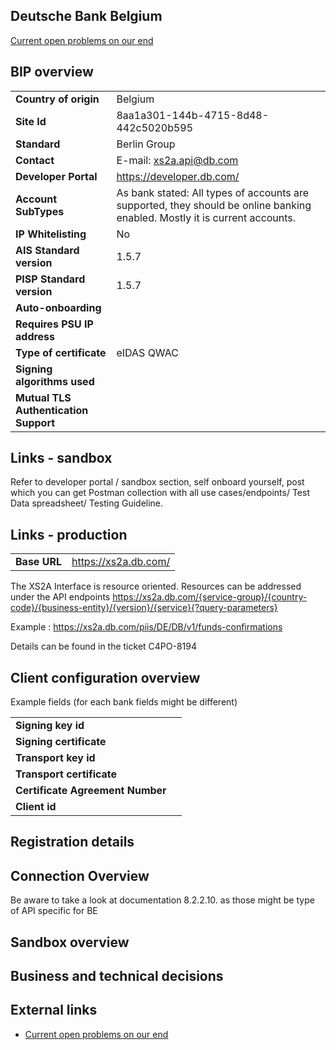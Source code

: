 ## Deutsche Bank Belgium
[Current open problems on our end][1] 

## BIP overview 

|                                       |                                                                                                                            |
|---------------------------------------|----------------------------------------------------------------------------------------------------------------------------|
| **Country of origin**                 | Belgium                                                                                                                    | 
| **Site Id**                           | 8aa1a301-144b-4715-8d48-442c5020b595                                                                                       |
| **Standard**                          | Berlin Group                                                                                                               |
| **Contact**                           | E-mail: xs2a.api@db.com                                                                                                    |
| **Developer Portal**                  | https://developer.db.com/                                                                                                  | 
| **Account SubTypes**                  | As bank stated: All types of accounts are supported, they should be online banking enabled. Mostly it is current accounts. |
| **IP Whitelisting**                   | No                                                                                                                         |
| **AIS Standard version**              | 1.5.7                                                                                                                      |
| **PISP Standard version**             | 1.5.7                                                                                                                      |
| **Auto-onboarding**                   |                                                                                                                            |
| **Requires PSU IP address**           |                                                                                                                            |
| **Type of certificate**               | eIDAS QWAC                                                                                                                 |
| **Signing algorithms used**           |                                                                                                                            |
| **Mutual TLS Authentication Support** |                                                                                                                            |

## Links - sandbox
Refer to developer portal / sandbox section, self onboard yourself, post which you can get Postman collection with all use cases/endpoints/ Test Data spreadsheet/ Testing Guideline. 

## Links - production 

|              |                      |
|--------------|----------------------|
| **Base URL** | https://xs2a.db.com/ | 

The XS2A Interface is resource oriented. Resources can be addressed under the API endpoints https://xs2a.db.com/{service-group}/{country-code}/{business-entity}/{version}/{service}{?query-parameters}

Example : https://xs2a.db.com/piis/DE/DB/v1/funds-confirmations

Details can be found in the ticket C4PO-8194
## Client configuration overview
Example fields (for each bank fields might be different)


|                                  |     |
|----------------------------------|-----|
| **Signing key id**               |     | 
| **Signing certificate**          |     | 
| **Transport key id**             |     |
| **Transport certificate**        |     |
| **Certificate Agreement Number** |     |
| **Client id**                    |     | 

## Registration details

## Connection Overview
Be aware to take a look at documentation 8.2.2.10. as those might be type of API specific for BE

## Sandbox overview
  
## Business and technical decisions
  
## External links
* [Current open problems on our end][1]

[1]: <https://yolt.atlassian.net/issues/?jql=project%20%3D%20%22C4PO%22%20AND%20component%20%3D%20%22Deutsche%20Bank%20Belgium%22%20%20AND%20status%20!%3D%20Done%20AND%20Resolution%20%3D%20Unresolved%20ORDER%20BY%20status>
